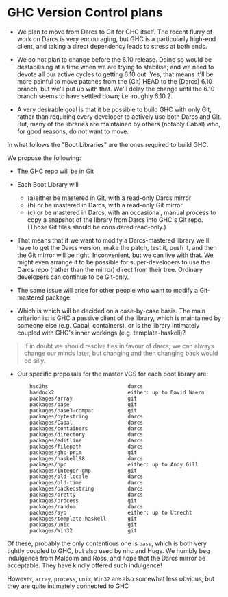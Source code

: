 # GHC Version Control plans

- We plan to move from Darcs to Git for GHC itself.  The recent flurry of work on Darcs is very encouraging, but GHC is a particularly high-end client, and taking a direct dependency leads to stress at both ends.

- We do not plan to change before the 6.10 release. Doing so would be destabilising at a time when we are trying to stabilise; and we need to devote all our active cycles to getting 6.10 out.  Yes, that means it'll be more painful to move patches from the (Git) HEAD to the (Darcs) 6.10 branch, but we'll put up with that.  We'll delay the change until the 6.10 branch seems to have settled down; i.e. roughly 6.10.2.

- A very desirable goal is that it be possible to build GHC with only Git, rather than requiring every developer to actively use both Darcs and Git.  But, many of the libraries are maintained by others (notably Cabal) who, for good reasons, do not want to move.


In what follows the "Boot Libraries" are the ones required to build GHC.


We propose the following:

- The GHC repo will be in Git

- Each Boot Library will

  - (a)either be mastered in Git, with a read-only Darcs mirror
  - (b) or be mastered in Darcs, with a read-only Git mirror
  - (c) or be mastered in Darcs, with an occasional, manual process to copy a snapshot of the library from Darcs into GHC's Git repo.  (Those Git files should be considered read-only.)

- That means that if we want to modify a Darcs-mastered library we'll have to get the Darcs version, make the patch, test it, push it, and then the Git mirror will be right.  Inconvenient,     but we can live with that.  We might even arrange it to be possible for super-developers to use the Darcs repo (rather than the mirror) direct from their tree.  Ordinary developers can continue to be Git-only.

- The same issue will arise for other people who want to modify a
  Git-mastered package.

- Which is which will be decided on a case-by-case basis.  The main criterion is: is GHC a passive client of the library, which is maintained by someone else (e.g. Cabal, containers), or is the library intimately coupled with GHC's inner workings (e.g. template-haskell)?

>
> If in doubt we should resolve ties in favour of darcs; we can always change our minds later, but changing and then changing back would be silly.

- Our specific proposals for the master VCS for each boot library are:

  ```wiki
      hsc2hs                          darcs
      haddock2                        either: up to David Waern 
      packages/array                  git
      packages/base                   git
      packages/base3-compat           git
      packages/bytestring             darcs
      packages/Cabal                  darcs
      packages/containers             darcs
      packages/directory              darcs
      packages/editline               darcs
      packages/filepath               darcs
      packages/ghc-prim               git
      packages/haskell98              darcs
      packages/hpc                    either: up to Andy Gill
      packages/integer-gmp            git
      packages/old-locale             darcs
      packages/old-time               darcs
      packages/packedstring           darcs
      packages/pretty                 darcs
      packages/process                git
      packages/random                 darcs
      packages/syb                    either: up to Utrecht
      packages/template-haskell       git
      packages/unix                   git
      packages/Win32                  git
  ```


Of these, probably the only contentious one is `base`, which is both very tightly coupled to GHC, but also used by nhc and Hugs.  We humbly beg indulgence from Malcolm and Ross, and hope that the Darcs mirror be acceptable.  They have kindly offered such indulgence!


However, `array`, `process`, `unix`, `Win32` are also somewhat less obvious, but they are quite intimately connected to GHC
